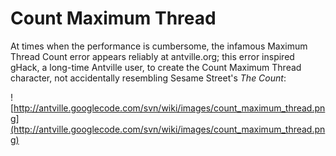 # Count Maximum Thread #

At times when the performance is cumbersome, the infamous Maximum Thread Count error appears reliably at antville.org; this error inspired gHack, a long-time Antville user, to create the Count Maximum Thread character, not accidentally resembling Sesame Street's _The Count_:

![http://antville.googlecode.com/svn/wiki/images/count_maximum_thread.png](http://antville.googlecode.com/svn/wiki/images/count_maximum_thread.png)